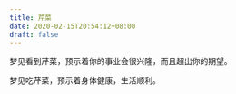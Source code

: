 ```yaml
---
title: 芹菜
date: 2020-02-15T20:54:12+08:00
draft: false
---
```


梦见看到芹菜，预示着你的事业会很兴隆，而且超出你的期望。<br>


梦见吃芹菜，预示着身体健康，生活顺利。<br>
